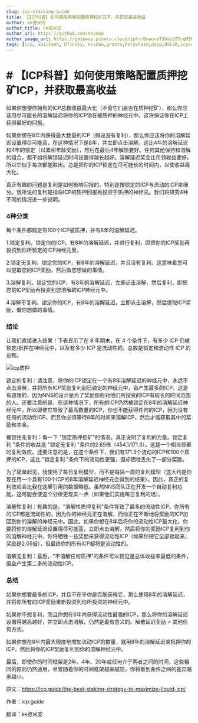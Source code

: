 ```yaml
---
slug: icp-stacking-guide
title: 【ICP科普】如何使用策略配置质押挖矿ICP，并获取最高收益
author: kk德米安
author_title: kk德米安
author_url: https://github.com/nnsdao
author_image_url: https://gateway.pinata.cloud/ipfs/QmaoreTJUaidZ7cqM5RKHPnGciN3F3QUWKfH1W3shuAu4x
tags: [icp, SailFash, Dfinity, nnsdao,grants,Polychain,dapp,DSCVR,icpscan,icpdrops,NDT ]
---
```


# # 【ICP科普】如何使用策略配置质押挖矿ICP，并获取最高收益


如果你想使你拥有的ICP总数收益最大化（不管它们是否在质押挖矿），那么你应该用尽可能长的溶解延迟将你的ICP锁在被质押的神经元中。这将保证你在ICP上获得最好的回报。

如果你想在8年内获得最大数量的ICP（假设没有复利），那么你应该将你的溶解延迟设置得尽可能高，在这种情况下是8年，并立即点击溶解。这比4年的溶解延迟和4年的锁定（以累积年龄奖励），然后在最后4年解锁要好。任何其他保持和溶解的组合，都不如将解锁延迟时间设置得越长越好。溶解延迟奖金比币领收益要好，所以它似乎每次都能胜出。总是把你的ICP锁定在尽可能长的时间内，以使收益最大化。

真正有趣的问题是复利是如何影响回报的，特别是按锁定的ICP与流动的ICP来细分。我所说的复利是指将ICP的质押回报再投资于质押的神经元。我们将研究4种不同的情况进一步说明。


### 4种分类



每个条件都假定有100个ICP被质押，并有8年的溶解延迟。

1.锁定复利。锁定你的ICP，有8年的溶解延迟，并进行复利，即把你的ICP奖励再投资到你所锁定的ICP神经元里。

2.锁定无复利。锁定您的ICP，有8年的溶解延迟，并且没有复利，这意味着您可以提取您的ICP奖励，然后做您想做的事情。

3.溶解复利。锁定您的ICP，有8年的溶解延迟，立即点击溶解，然后复利，即把您的ICP奖励再投资到您溶解的ICP神经元中。

4.溶解不复利。锁定你的ICP，有8年的溶解延迟，立即点击溶解，然后提取ICP奖励，做你想做的事情。


### 结论

让我们直接进入结果！下表显示了在 8 年期末，在 4 个条件下，有多少 ICP 仍被锁定/抵押在神经元中，以及有多少 ICP 是流动性的。总数是锁定和流动性 ICP 的总和。


![icp质押](https://gateway.pinata.cloud/ipfs/Qme5C9m8SLM8vZxVzT1kDicBGmzn4SpchifMXQ7EVUcVdB)



锁定的复利：请注意，将你的ICP锁定在一个有8年溶解延迟的神经元中，永远不点击溶解，并将所有ICP奖励复利到已锁定的神经元中，会产生最多的ICP。这是有道理的，因为NNS的设计是为了奖励那些对他们所投资的ICP有较长的时间范围的人。还要注意的是，在这种情况下，所有的ICP仍然被锁定在8年的溶解延迟神经元中，所以即使它导致了最高数量的ICP，你也不能获得任何的ICP，因为没有任何的流动性ICP。而且你必须等待8年的时间来溶解ICP，然后才能获取其中的奖励和本金。

被锁住无复利：看一下 "锁定质押挖矿"的情况，真正说明了复利的力量。锁定复利 "条件的收益是 "锁定无复利 "条件的2.65倍（454.1/171.3）。这是一个相当显著的复利效应。还要注意的是，在这个条件下，我们有171.3个流动的ICP和100个质押的ICP，这比 "锁定复利 "条件下的流动性更强，但却牺牲丢失了一部分奖励。


为了简单起见，我使用了每日复利模型，而不是每隔一周的复利模型（这大约是你现在用一个具有100个ICP的8年溶解延迟神经元会得到的结果）。因此，真正的复利效应会比我在这里引用的数据略低。虽然NNS团队正在开发一个自动复利功能，这可能会使这个分析更现实一点（如果他们实施每日复利的话）。

溶解性复利：有趣的是，"溶解性质押复利"条件导致了最多的流动性ICP。你所有的ICP都是流动性的，因为你的神经元正在溶解，而你正在不断地将奖励的ICP加回到你的溶解的神经元中。因此，如果你想在8年后将你的流动性ICP最大化，你要将你的溶解延迟设置得尽可能高，立即点击溶解，然后将你的奖励ICP复利到你的溶解神经元中。你将牺牲一些奖励来获得流动性ICP（如果你把它全部锁起来，奖励是2.05倍），但最终你的所有ICP都将是流动性的。

溶解无复利：最后，"不溶解任何质押"的条件可以预见是总体收益率最低的条件，但会产生第二多的流动性ICP。


### 总结


如果你想要最多的ICP，并且不在乎你是否能获得它，那么使用8年的溶解延迟，并将你所有的ICP奖励重新投资到你所投资的神经元中。

如果你不想复利，而且你想在8年内获得流动性最强的ICP，那么将你的溶解延迟设置得越高越好，并立即点击溶解，仍然是最有意义的。解散延迟奖励 > 其他任何方式。

如果你想在8年内最大限度地增加流动ICP的数量，就用8年的溶解延迟来抵押你的ICP，然后将你的ICP奖励复利到你的溶解神经元中。

最后，即使你的时间框架是2年、4年、20年或任何介于两者之间的时间，这些相同的原则仍然适用，尽管随着你的时间框架越来越短，你将看到条件之间的差异越来越小。
 
原文：https://icp.guide/the-best-staking-strategy-to-maximize-liquid-icp/

作者：icp.guide

翻译：kk德米安
